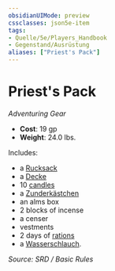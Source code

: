```yaml
---
obsidianUIMode: preview
cssclasses: json5e-item
tags:
- Quelle/5e/Players_Handbook
- Gegenstand/Ausrüstung
aliases: ["Priest's Pack"]
---
```

# Priest's Pack
*Adventuring Gear*  

- **Cost**: 19 gp
- **Weight**: 24.0 lbs.

Includes:

- a [Rucksack](Rucksack.md)  
- a [Decke](Decke.md)  
- 10 [candles](Kerze.md)  
- a [Zunderkästchen](Zunderkästchen.md)  
- an alms box  
- 2 blocks of incense  
- a censer  
- vestments  
- 2 days of [rations](Tagesration.md)  
- a [Wasserschlauch](Wasserschlauch.md).  

*Source: SRD / Basic Rules*